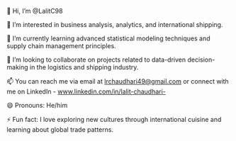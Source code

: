
👋 Hi, I’m @LalitC98

👀 I’m interested in business analysis, analytics, and international shipping.

🌱 I’m currently learning advanced statistical modeling techniques and supply chain management principles.

💼 I’m looking to collaborate on projects related to data-driven decision-making in the logistics and shipping industry.

📫 You can reach me via email at lrchaudhari49@gmail.com or connect with me on LinkedIn - www.linkedin.com/in/lalit-chaudhari-

😄 Pronouns: He/him

⚡ Fun fact: I love exploring new cultures through international cuisine and learning about global trade patterns.

<!---
LalitC98/LalitC98 is a ✨ special ✨ repository because its `README.md` (this file) appears on your GitHub profile.
You can click the Preview link to take a look at your changes.
--->
